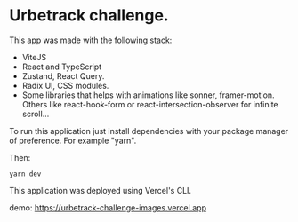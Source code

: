 # Urbetrack challenge.

This app was made with the following stack:

- ViteJS
- React and TypeScript
- Zustand, React Query.
- Radix UI, CSS modules.
- Some libraries that helps with animations like sonner, framer-motion. Others like react-hook-form or react-intersection-observer for infinite scroll...

To run this application just install dependencies with your package manager of preference. For example "yarn".

Then:

```
yarn dev
```

This application was deployed using Vercel's CLI.

demo: https://urbetrack-challenge-images.vercel.app
